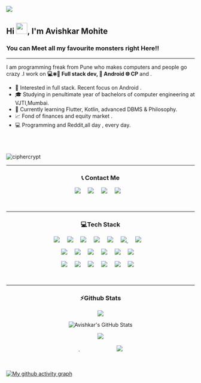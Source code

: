
 ![](https://github.com/halfrost/halfrost/blob/master/icons/header_1.png)

<h2 >Hi <img src="https://raw.githubusercontent.com/MartinHeinz/MartinHeinz/master/wave.gif" width="30px">, I'm Avishkar Mohite</h2>
<h3 >You can Meet all my favourite monsters right Here!!</h3>
<hr/>


I am programming freak from Pune who makes computers and people go crazy .I work on  **💻⎈🐳 Full stack dev,  📱 Android  🌐 CP**  and .    

* 🧐   Interested in full stack. Recent focus on Android .
* 🎓   Studying in penultimate year of bachelors of computer engineering at VJTI,Mumbai.
* 🌱   Currently learning Flutter, Kotlin, advanced DBMS & Philosophy.
* 📈   Fond of finances and equity market  .
* 💻   Programming and Reddit,all day , every day.



<br>
<br>

<p align="left"> <img src="https://komarev.com/ghpvc/?username=ciphercrypt&label=Profile%20views&color=0e75b6&style=flat" alt="ciphercrypt" /> </p>
<hr/>
<p align="center">
<h3 align="center">📞 Contact Me</h3>

</p>

<p align="center">
  <a href="mailto:avimohite2019@gmail.com"><img src="https://img.shields.io/badge/gmail-%23D14836.svg?&style=for-the-badge&logo=gmail&logoColor=white" /></a>&nbsp;&nbsp;&nbsp;&nbsp;
  <a href="https://twitter.com/avishkar_mohite"><img src="https://img.shields.io/badge/Twitter-1DA1F2?style=for-the-badge&logo=twitter&logoColor=white" /></a>&nbsp;&nbsp;&nbsp;&nbsp;
  <a href="https://www.instagram.com/darth_cipher_/"><img src="https://img.shields.io/badge/instagram-%23dc2743.svg?&style=for-the-badge&logo=instagram&logoColor=white" /></a>&nbsp;&nbsp;&nbsp;&nbsp;
  <a href="https://www.linkedin.com/in/avishkar-mohite/"><img src="https://img.shields.io/badge/linkedin-%230077B5.svg?&style=for-the-badge&logo=linkedin&logoColor=white" /></a>&nbsp;&nbsp;&nbsp;&nbsp;

</p>
<br>
<hr/>

<p align="center">
<h3 align="center">💻Tech Stack</h3>

</p>

<p align="center">
  <a href=""><img src="https://img.shields.io/badge/Python-FFD43B?style=for-the-badge&logo=python&logoColor=blue" /></a>&nbsp;&nbsp;&nbsp;&nbsp;
  <a href=""><img src="https://img.shields.io/badge/C%2B%2B-00599C?style=for-the-badge&logo=c%2B%2B&logoColor=white" /></a>&nbsp;&nbsp;&nbsp;&nbsp;
  <a href=""><img src="https://img.shields.io/badge/Java-ED8B00?style=for-the-badge&logo=java&logoColor=white" /></a>&nbsp;&nbsp;&nbsp;&nbsp;
  <a href=""><img src="https://img.shields.io/badge/JavaScript-323330?style=for-the-badge&logo=javascript&logoColor=F7DF1E" /></a>&nbsp;&nbsp;&nbsp;&nbsp;
    <a href=""><img src="https://img.shields.io/badge/PHP-777BB4?style=for-the-badge&logo=php&logoColor=white" /></a>&nbsp;&nbsp;&nbsp;&nbsp;
    <a href=""><img src="https://img.shields.io/badge/C-00599C?style=for-the-badge&logo=c&logoColor=white" />
  </a>&nbsp;&nbsp;&nbsp;&nbsp;
   <a href=""><img src="https://img.shields.io/badge/HTML5-E34F26?style=for-the-badge&logo=html5&logoColor=white" /></a>&nbsp;&nbsp;&nbsp;&nbsp;

</p>
  
  
  
<p align="center">
  <a href=""><img src="https://img.shields.io/badge/Node.js-339933?style=for-the-badge&logo=nodedotjs&logoColor=white" /></a>&nbsp;&nbsp;&nbsp;&nbsp;
  <a href=""><img src="https://img.shields.io/badge/React-20232A?style=for-the-badge&logo=react&logoColor=61DAFB" /></a>&nbsp;&nbsp;&nbsp;&nbsp;
  <a href=""><img src="https://img.shields.io/badge/ThreeJs-black?style=for-the-badge&logo=three.js&logoColor=white" /></a>&nbsp;&nbsp;&nbsp;&nbsp;
  <a href=""><img src="https://img.shields.io/badge/Codeigniter-EF4223?style=for-the-badge&logo=codeigniter&logoColor=white" /></a>&nbsp;&nbsp;&nbsp;&nbsp;
    <a href=""><img src="https://img.shields.io/badge/MongoDB-4EA94B?style=for-the-badge&logo=mongodb&logoColor=white" /></a>&nbsp;&nbsp;&nbsp;&nbsp;
   <a href=""><img src="https://img.shields.io/badge/MySQL-005C84?style=for-the-badge&logo=mysql&logoColor=white" /></a>&nbsp;&nbsp;&nbsp;&nbsp;

</p>
  
  
  <p align="center">
  <a href=""><img src="https://img.shields.io/badge/GraphQl-E10098?style=for-the-badge&logo=graphql&logoColor=white" /></a>&nbsp;&nbsp;&nbsp;&nbsp;
  <a href=""><img src="https://img.shields.io/badge/CSS3-1572B6?style=for-the-badge&logo=css3&logoColor=white" /></a>&nbsp;&nbsp;&nbsp;&nbsp;
  <a href=""><img src="https://img.shields.io/badge/Flutter-02569B?style=for-the-badge&logo=flutter&logoColor=white" /></a>&nbsp;&nbsp;&nbsp;&nbsp;
  <a href=""><img src="https://img.shields.io/badge/firebase-ffca28?style=for-the-badge&logo=firebase&logoColor=black" /></a>&nbsp;&nbsp;&nbsp;&nbsp;
    <a href=""><img src="https://img.shields.io/badge/Kotlin-0095D5?&style=for-the-badge&logo=kotlin&logoColor=white" /></a>&nbsp;&nbsp;&nbsp;&nbsp;
   <a href=""><img src="https://img.shields.io/badge/Dart-0175C2?style=for-the-badge&logo=dart&logoColor=white" /></a>&nbsp;&nbsp;&nbsp;&nbsp;

</p>
  
  

 <br>
 <hr/>

<h3 align="center">⚡Github Stats</h3>
<p align="center">
<a href="https://github.com/Ciphercrypt/Ciphercrypt">
  <img align="center" src="https://github-readme-stats.vercel.app/api/top-langs/?username=Ciphercrypt&hide=css,tex&title_color=FF5733&text_color=c9cacc&icon_color=2bbc8a&bg_color=1d1f21&langs_count=5" />
 
</a>
</p>
<p align="center">
  <img align="center" src="https://github-readme-stats.vercel.app/api?username=Ciphercrypt&show_icons=true&line_height=27&count_private=true&title_color=ffffff&text_color=c9cacc&icon_color=2bbc8a&bg_color=1d1f21" alt="Avishkar's GitHub Stats" />
 </p>

<div align="center"><img src="http://github-readme-streak-stats.herokuapp.com?user=Ciphercrypt&currStreakNum=0066ff&fire=yellow&sideNums=0066ff&sideLabels=ffff00&currStreakLabel=ffff00&theme=radical&date_format=M%20j%5B%2C%20Y%5D&stroke=ffff00&dates=pink&style=centerme" /></div>
<br/>

<div align="center">
  .&nbsp;&nbsp;&nbsp;&nbsp;
  &nbsp;&nbsp;&nbsp;&nbsp;
   &nbsp;&nbsp;&nbsp;&nbsp;
   &nbsp;&nbsp;&nbsp;&nbsp;
  &nbsp;&nbsp;&nbsp;&nbsp;
  <img src="https://github-profile-trophy.vercel.app/?username=Ciphercrypt&column=6&rank=SSS,SS,S,AAA,AA,A,B,C&theme=dracula" />
  


</div>


<br>
<br>




[![My github activity graph](https://activity-graph.herokuapp.com/graph?username=Ciphercrypt&theme=rogue)](https://github.com/Ciphercrypt/)


